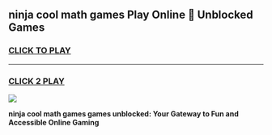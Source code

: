 
## ninja cool math games Play Online 👋 Unblocked Games
<h3>
<a href="https://news.freeplayer.one?title=ninja_cool_math_games&ref=17CMG">CLICK TO PLAY</a></h3>
<hr>

<h3>
<a href="https://news.freeplayer.one?title=ninja_cool_math_games&ref=17CMG">CLICK 2 PLAY</a>
  
</h3>

<a href="https://news.freeplayer.one?title=ninja_cool_math_games&ref=17CMG/"><img src="https://clearcache.store/games.png"></a>


**ninja cool math games games unblocked: Your Gateway to Fun and Accessible Online Gaming**
